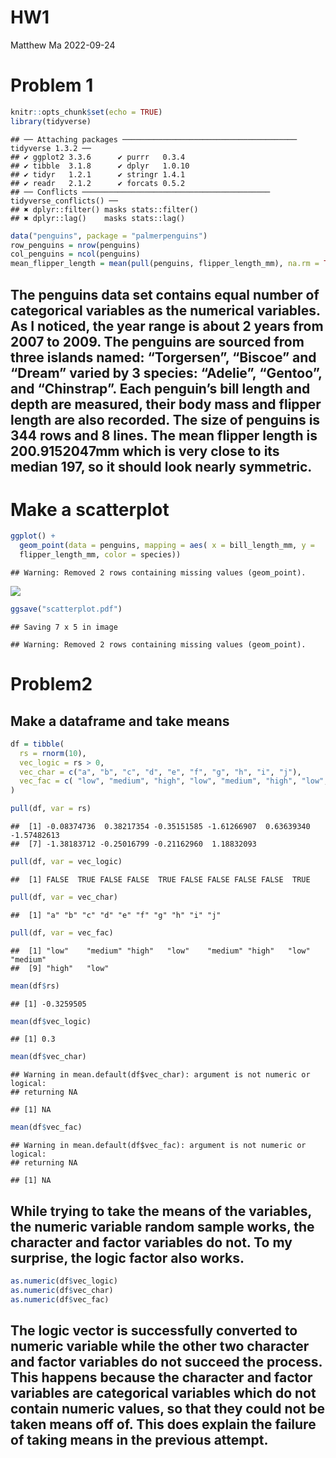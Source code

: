 HW1
================
Matthew Ma
2022-09-24

# Problem 1

``` r
knitr::opts_chunk$set(echo = TRUE)
library(tidyverse)
```

    ## ── Attaching packages ─────────────────────────────────────── tidyverse 1.3.2 ──
    ## ✔ ggplot2 3.3.6      ✔ purrr   0.3.4 
    ## ✔ tibble  3.1.8      ✔ dplyr   1.0.10
    ## ✔ tidyr   1.2.1      ✔ stringr 1.4.1 
    ## ✔ readr   2.1.2      ✔ forcats 0.5.2 
    ## ── Conflicts ────────────────────────────────────────── tidyverse_conflicts() ──
    ## ✖ dplyr::filter() masks stats::filter()
    ## ✖ dplyr::lag()    masks stats::lag()

``` r
data("penguins", package = "palmerpenguins")
row_penguins = nrow(penguins)
col_penguins = ncol(penguins)
mean_flipper_length = mean(pull(penguins, flipper_length_mm), na.rm = TRUE)
```

## The penguins data set contains equal number of categorical variables as the numerical variables. As I noticed, the year range is about 2 years from 2007 to 2009. The penguins are sourced from three islands named: “Torgersen”, “Biscoe” and “Dream” varied by 3 species: “Adelie”, “Gentoo”, and “Chinstrap”. Each penguin’s bill length and depth are measured, their body mass and flipper length are also recorded. The size of penguins is 344 rows and 8 lines. The mean flipper length is 200.9152047mm which is very close to its median 197, so it should look nearly symmetric.

# Make a scatterplot

``` r
ggplot() + 
  geom_point(data = penguins, mapping = aes( x = bill_length_mm, y = 
  flipper_length_mm, color = species))
```

    ## Warning: Removed 2 rows containing missing values (geom_point).

![](p8105_hw1_hm2947_files/figure-gfm/unnamed-chunk-3-1.png)<!-- -->

``` r
ggsave("scatterplot.pdf")
```

    ## Saving 7 x 5 in image

    ## Warning: Removed 2 rows containing missing values (geom_point).

# Problem2

## Make a dataframe and take means

``` r
df = tibble(
  rs = rnorm(10),
  vec_logic = rs > 0,
  vec_char = c("a", "b", "c", "d", "e", "f", "g", "h", "i", "j"),
  vec_fac = c( "low", "medium", "high", "low", "medium", "high", "low", "medium", "high", "low")
)

pull(df, var = rs)
```

    ##  [1] -0.08374736  0.38217354 -0.35151585 -1.61266907  0.63639340 -1.57482613
    ##  [7] -1.38183712 -0.25016799 -0.21162960  1.18832093

``` r
pull(df, var = vec_logic)
```

    ##  [1] FALSE  TRUE FALSE FALSE  TRUE FALSE FALSE FALSE FALSE  TRUE

``` r
pull(df, var = vec_char)
```

    ##  [1] "a" "b" "c" "d" "e" "f" "g" "h" "i" "j"

``` r
pull(df, var = vec_fac)
```

    ##  [1] "low"    "medium" "high"   "low"    "medium" "high"   "low"    "medium"
    ##  [9] "high"   "low"

``` r
mean(df$rs)
```

    ## [1] -0.3259505

``` r
mean(df$vec_logic)
```

    ## [1] 0.3

``` r
mean(df$vec_char)
```

    ## Warning in mean.default(df$vec_char): argument is not numeric or logical:
    ## returning NA

    ## [1] NA

``` r
mean(df$vec_fac)
```

    ## Warning in mean.default(df$vec_fac): argument is not numeric or logical:
    ## returning NA

    ## [1] NA

## While trying to take the means of the variables, the numeric variable random sample works, the character and factor variables do not. To my surprise, the logic factor also works.

``` r
as.numeric(df$vec_logic)
as.numeric(df$vec_char)
as.numeric(df$vec_fac)
```

## The logic vector is successfully converted to numeric variable while the other two character and factor variables do not succeed the process. This happens because the character and factor variables are categorical variables which do not contain numeric values, so that they could not be taken means off of. This does explain the failure of taking means in the previous attempt.
